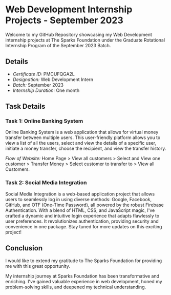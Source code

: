 # Web Development Internship Projects - September 2023

Welcome to my GitHub Repository showcasing my Web Development internship projects at The Sparks Foundation under the Graduate Rotational Internship Program of the September 2023 Batch.

## Details

- *Certificate ID:* PMCUFQGA2L
- *Designation:* Web Development Intern
- *Batch:* September 2023
- *Internship Duration:* One month

## Task Details

### Task 1: Online Banking System

 Online Banking System is a web application that allows for virtual money transfer between multiple users. This user-friendly platform allows you to view a list of all the users, select and view the details of a specific user, initiate a money transfer, choose the recipient, and view the transfer history.

*Flow of Website:* Home Page > View all customers > Select and View one customer > Transfer Money > Select customer to transfer to > View all Customers.

### Task 2: Social Media Integration

Social Media Integration is a web-based application project that allows users to seamlessly log in using diverse methods: Google, Facebook, GitHub, and OTF (One-Time Password), all powered by the robust Firebase Authentication. With a blend of HTML, CSS, and JavaScript magic, I've crafted a dynamic and intuitive login experience that adapts flawlessly to user preferences. It revolutionizes authentication, providing security and convenience in one package. Stay tuned for more updates on this exciting project!

## Conclusion

I would like to extend my gratitude to The Sparks Foundation for providing me with this great opportunity.

My internship journey at Sparks Foundation has been transformative and enriching. I've gained valuable experience in web development, honed my problem-solving skills, and deepened my technical understanding.
